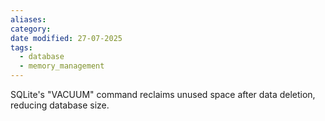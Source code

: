 ```yaml
---
aliases: 
category: 
date modified: 27-07-2025
tags:
  - database
  - memory_management
---
```

SQLite's "VACUUM" command reclaims unused space after data deletion, reducing database size.